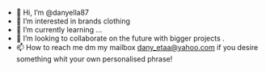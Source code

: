- 👋 Hi, I’m @danyella87
- 👀 I’m interested in brands clothing 
- 🌱 I’m currently learning ...
- 💞️ I’m looking to collaborate on the future with bigger projects .
- 📫 How to reach me dm my mailbox dany_etaa@yahoo.com if you desire something whit your own personalised phrase!

<!---
danyella87/danyella87 is a ✨ special ✨ repository because its `README.md` (this file) appears on your GitHub profile.
You can click the Preview link to take a look at your changes.
--->
